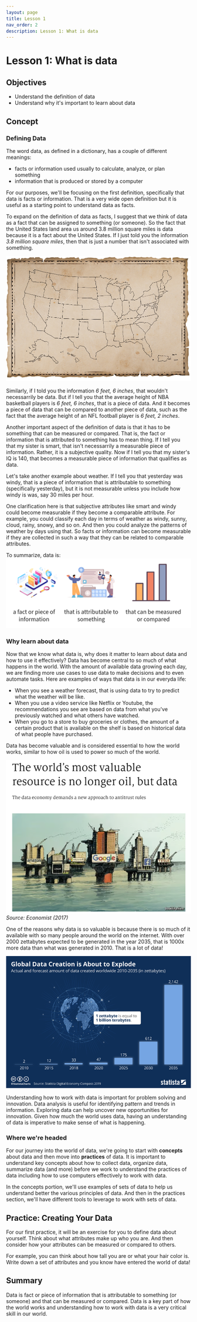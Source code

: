 ```yaml
---
layout: page
title: Lesson 1
nav_order: 2
description: Lesson 1: What is data
---
```

# Lesson 1: What is data

## Objectives

- Understand the definition of data
- Understand why it's important to learn about data

## Concept

### Defining Data
The word data, as defined in a dictionary, has a couple of different meanings:
- facts or information used usually to calculate, analyze, or plan something
- information that is produced or stored by a computer

For our purposes, we'll be focusing on the first definition, specifically that data is facts or information. That is a very wide open definition but it is useful as a starting point to understand data as facts.

To expand on the definition of data as facts, I suggest that we think of data as a fact that can be assigned to something (or someone). So the fact that the United States land area us around 3.8 million square miles is data because it is a fact about the United States. If I just told you the information *3.8 million square miles*, then that is just a number that isn't associated with something.

![image](images/01-united_states_map.png)

Similarly, if I told you the information *6 feet, 6 inches*, that wouldn't necessarrily be data. But if I tell you that the average height of NBA basketball players is *6 feet, 6 inches*, that is a piece of data. And it becomes a piece of data that can be compared to another piece of data, such as the fact that the average height of an NFL football player is *6 feet, 2 inches*.

Another important aspect of the definition of data is that it has to be something that can be measured or compared. That is, the fact or information that is attributed to something has to mean thing. If I tell you that my sister is smart, that isn't necessarrily a measurable piece of information. Rather, it is a subjective quality. Now if I tell you that my sister's IQ is 140, that becomes a measurable piece of information that qualifies as data.

Let's take another example about weather. If I tell you that yesterday was windy, that is a piece of information that is attributable to something (specifically yesterday), but it is not measurable unless you include how windy is was, say 30 miles per hour.

One clarification here is that subjective attributes like smart and windy could become measurable if they become a comparable attribute. For example, you could classify each day in terms of weather as windy, sunny, cloud, rainy, snowy, and so on. And then you could analyze the patterns of weather by days using that. So facts or information can become measurable if they are collected in such a way that they can be related to comparable attributes.

To summarize, data is:
![image](images/01-data_definition.png)

### Why learn about data

Now that we know what data is, why does it matter to learn about data and how to use it effectively?  Data has become central to so much of what happens in the world.  With the amount of available data growing each day, we are finding more use cases to use data to make decisions and to even automate tasks.  Here are examples of ways that data is in our everyda life:

- When you see a weather forecast, that is using data to try to predict what the weather will be like.
- When you use a video service like Netflix or Youtube, the recommendations you see are based on data from what you've previously watched and what others have watched.
- When you go to a store to buy groceries or clothes, the amount of a certain product that is available on the shelf is based on historical data of what people have purchased.

Data has become valuable and is considered essential to how the world works, similar to how oil is used to power so much of the world.

![image](images/01-data_is_the_new_oil.png)
*Source: Economist (2017)*

One of the reasons why data is so valuable is because there is so much of it available with so many people around the world on the internet.  With over 2000 zettabytes expected to be generated in the year 2035, that is 1000x more data than what was generated in 2010.  That is a lot of data!

![image](images/01-global_data_size.jpg)

Understanding how to work with data is important for problem solving and innovation.  Data analysis is useful for identifying pattern and trends in information.  Exploring data can help uncover new opportunities for innovation.  Given how much the world uses data, having an understanding of data is imperative to make sense of what is happening.

### Where we're headed

For our journey into the world of data, we're going to start with **concepts** about data and then move into **practices** of data. It is important to understand key concepts about how to collect data, organize data, summarize data (and more) before we work to understand the practices of data including how to use computers effectively to work with data.

In the concepts portion, we'll use examples of sets of data to help us understand better the various principles of data. And then in the practices section, we'll have different tools to leverage to work with sets of data.

## Practice: Creating Your Data

For our first practice, it will be an exercise for you to define data about yourself.  Think about what attributes make up who you are.  And then consider how your attributes can be measured or compared to others.  

For example, you can think about how tall you are or what your hair color is.  Write down a set of attributes and you know have entered the world of data!

## Summary

Data is fact or piece of information that is attributable to something (or someone) and that can be measured or compared.  Data is a key part of how the world works and understanding how to work with data is a very critical skill in our world.
